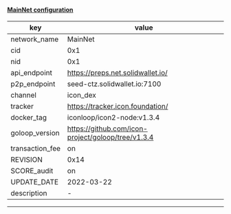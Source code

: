 #### [MainNet configuration](https://networkinfo.solidwallet.io/node_info/MainNet/default_configure.yml)
|key|value|
|---|---|
|network_name|MainNet|
|cid|0x1|
|nid|0x1|
|api_endpoint|https://preps.net.solidwallet.io/|
|p2p_endpoint|seed-ctz.solidwallet.io:7100|
|channel|icon_dex|
|tracker|https://tracker.icon.foundation/|
|docker_tag|iconloop/icon2-node:v1.3.4|
|goloop_version|https://github.com/icon-project/goloop/tree/v1.3.4|
|transaction_fee|on|
|REVISION|0x14|
|SCORE_audit|on|
|UPDATE_DATE|2022-03-22|
|description|-|
---
